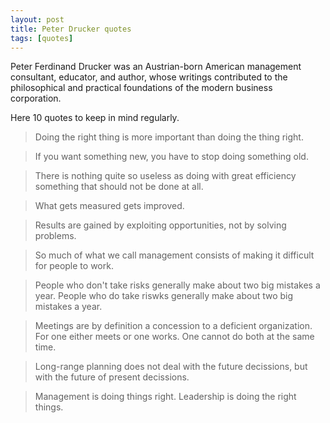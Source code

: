 ```yaml
---
layout: post
title: Peter Drucker quotes
tags: [quotes]
---
```


Peter Ferdinand Drucker was an Austrian-born American management consultant, educator, and author,
whose writings contributed to the philosophical and practical foundations of the modern business corporation.

Here 10 quotes to keep in mind regularly.

> Doing the right thing is more important than doing the thing right.

> If you want something new, you have to stop doing something old.

> There is nothing quite so useless as doing with great efficiency something that should not be done at all.

> What gets measured gets improved.

> Results are gained by exploiting opportunities, not by solving problems.

> So much of what we call management consists of making it difficult for people to work.

> People who don't take risks generally make about two big mistakes a year. People who do take riswks generally make about two big mistakes a year.

> Meetings are by definition a concession to a deficient organization. For one either meets or one works. One cannot do both at the same time.

> Long-range planning does not deal with the future decissions, but with the future of present decissions.

> Management is doing things right. Leadership is doing the right things.
